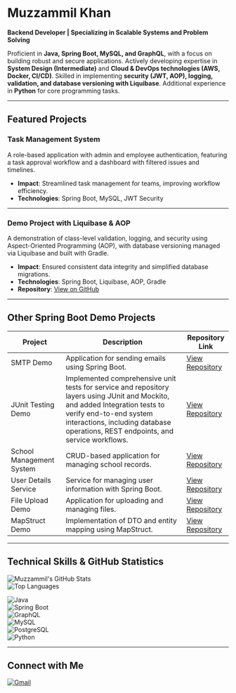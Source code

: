 # Muzzammil Khan

**Backend Developer | Specializing in Scalable Systems and Problem Solving**

Proficient in **Java, Spring Boot, MySQL, and GraphQL**, with a focus on building robust and secure applications. Actively developing expertise in **System Design (Intermediate)** and **Cloud & DevOps technologies (AWS, Docker, CI/CD)**. Skilled in implementing **security (JWT, AOP), logging, validation, and database versioning with Liquibase**. Additional experience in **Python** for core programming tasks.

---

## Featured Projects

### Task Management System
A role-based application with admin and employee authentication, featuring a task approval workflow and a dashboard with filtered issues and timelines.  
- **Impact**: Streamlined task management for teams, improving workflow efficiency.  
- **Technologies**: Spring Boot, MySQL, JWT Security  

---

### Demo Project with Liquibase & AOP
A demonstration of class-level validation, logging, and security using Aspect-Oriented Programming (AOP), with database versioning managed via Liquibase and built with Gradle.  
- **Impact**: Ensured consistent data integrity and simplified database migrations.  
- **Technologies**: Spring Boot, Liquibase, AOP, Gradle  
- **Repository**: [View on GitHub](https://github.com/dev-muzzammil/liquibase-demo-Project)

---

## Other Spring Boot Demo Projects

| Project                     | Description                                                                 | Repository Link                                      |
|-----------------------------|-----------------------------------------------------------------------------|-----------------------------------------------------|
| SMTP Demo                   | Application for sending emails using Spring Boot.                           | [View Repository](https://github.com/dev-muzzammil/SMTP) |
| JUnit Testing Demo          | Implemented comprehensive unit tests for service and repository layers using JUnit and Mockito, and added Integration tests to verify end-to-end system interactions, including database operations, REST endpoints, and service workflows.                        | [View Repository](https://github.com/dev-muzzammil/Junit-testing) |
| School Management System    | CRUD-based application for managing school records.                         | [View Repository](https://github.com/dev-muzzammil/school-management-system) |
| User Details Service        | Service for managing user information with Spring Boot.                     | [View Repository](https://github.com/dev-muzzammil/user_details) |
| File Upload Demo            | Application for uploading and managing files.                               | [View Repository](https://github.com/dev-muzzammil/file_upload) |
| MapStruct Demo              | Implementation of DTO and entity mapping using MapStruct.                   | [View Repository](https://github.com/dev-muzzammil/mapStruct) |

---

## Technical Skills & GitHub Statistics

![Muzzammil's GitHub Stats](https://github-readme-stats.vercel.app/api?username=dev-muzzammil&show_icons=true&theme=radical)  
![Top Languages](https://github-readme-stats.vercel.app/api/top-langs/?username=dev-muzzammil&layout=compact&theme=radical)

![Java](https://img.shields.io/badge/Java-ED8B00?style=for-the-badge&logo=openjdk&logoColor=white)  
![Spring Boot](https://img.shields.io/badge/Spring%20Boot-6DB33F?style=for-the-badge&logo=springboot&logoColor=white)  
![GraphQL](https://img.shields.io/badge/GraphQL-E10098?style=for-the-badge&logo=graphql&logoColor=white)  
![MySQL](https://img.shields.io/badge/MySQL-4479A1?style=for-the-badge&logo=mysql&logoColor=white)  
![PostgreSQL](https://img.shields.io/badge/PostgreSQL-316192?style-for-the-badge&logo=postgresql&logoColor=white)  
![Python](https://img.shields.io/badge/Python-3776AB?style-for-the-badge&logo=python&logoColor=white)  

---

## Connect with Me
[![Gmail](https://img.shields.io/badge/Gmail-red?logo=gmail&style=for-the-badge)](mailto:khanmuzzammil815@gmail.com)  

